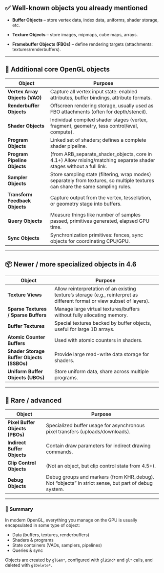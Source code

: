 ## ✅ Well-known objects you already mentioned

- **Buffer Objects** – store vertex data, index data, uniforms, shader storage, etc.
    
- **Texture Objects** – store images, mipmaps, cube maps, arrays.
    
- **Framebuffer Objects (FBOs)** – define rendering targets (attachments: textures/renderbuffers).
    

---

## 🧩 Additional core OpenGL objects

|Object|Purpose|
|---|---|
|**Vertex Array Objects (VAO)**|Capture all vertex input state: enabled attributes, buffer bindings, attribute formats.|
|**Renderbuffer Objects**|Offscreen rendering storage, usually used as FBO attachments (often for depth/stencil).|
|**Shader Objects**|Individual compiled shader stages (vertex, fragment, geometry, tess control/eval, compute).|
|**Program Objects**|Linked set of shaders; defines a complete shader pipeline.|
|**Program Pipeline Objects**|(from ARB_separate_shader_objects, core in 4.1+) Allow mixing/matching separate shader stages without a full link.|
|**Sampler Objects**|Store sampling state (filtering, wrap modes) separately from textures, so multiple textures can share the same sampling rules.|
|**Transform Feedback Objects**|Capture output from the vertex, tessellation, or geometry stage into buffers.|
|**Query Objects**|Measure things like number of samples passed, primitives generated, elapsed GPU time.|
|**Sync Objects**|Synchronization primitives: fences, sync objects for coordinating CPU/GPU.|

---

## 📦 Newer / more specialized objects in 4.6

|Object|Purpose|
|---|---|
|**Texture Views**|Allow reinterpretation of an existing texture’s storage (e.g., reinterpret as different format or view subset of layers).|
|**Sparse Textures / Sparse Buffers**|Manage large virtual textures/buffers without fully allocating memory.|
|**Buffer Textures**|Special textures backed by buffer objects, useful for large 1D arrays.|
|**Atomic Counter Buffers**|Used with atomic counters in shaders.|
|**Shader Storage Buffer Objects (SSBOs)**|Provide large read-write data storage for shaders.|
|**Uniform Buffer Objects (UBOs)**|Store uniform data, share across multiple programs.|

---

## 🧪 Rare / advanced

|Object|Purpose|
|---|---|
|**Pixel Buffer Objects (PBOs)**|Specialized buffer usage for asynchronous pixel transfers (uploads/downloads).|
|**Indirect Buffer Objects**|Contain draw parameters for indirect drawing commands.|
|**Clip Control Objects**|(Not an object, but clip control state from 4.5+).|
|**Debug Objects**|Debug groups and markers (from KHR_debug). Not “objects” in strict sense, but part of debug system.|

---

### 🧠 Summary

In modern OpenGL, everything you manage on the GPU is usually encapsulated in some type of object:

- Data (buffers, textures, renderbuffers)
- Shaders & programs
- State containers (VAOs, samplers, pipelines)
- Queries & sync

Objects are created by `glGen*`, configured with `glBind*` and `gl*` calls, and deleted with `glDelete*`.